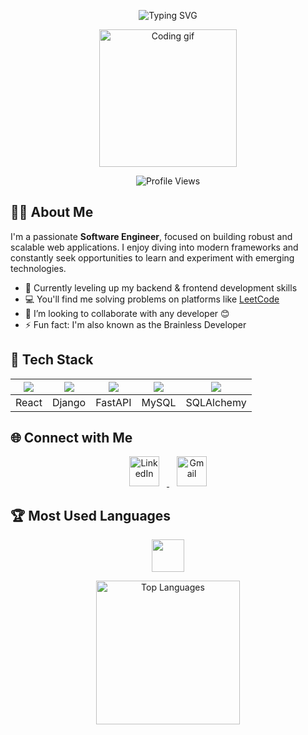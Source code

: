 <!-- Profile README for Ar-Anik -->

<p align="center">
  <img src="https://readme-typing-svg.demolab.com?font=Fira+Code&duration=3000&pause=1000&color=F7971E&center=true&vCenter=true&multiline=true&width=700&height=70&lines=Hi+there%2C+I'm+Aubdur+Rob+Anik!+%F0%9F%91%8B;Software+Engineer+%40+Divine+IT+Limited" alt="Typing SVG">
</p>

<p align="center">
  <img src="https://media.giphy.com/media/jRf5fsn8G6YaogAWxn/giphy.gif" width="220" alt="Coding gif">
</p>

<p align="center">
  <img src="https://komarev.com/ghpvc/?username=Ar-Anik&color=F7971E&style=flat-square" alt="Profile Views"/>
</p>


## 👨‍💻 About Me

I'm a passionate **Software Engineer**, focused on building robust and scalable web applications. I enjoy diving into modern frameworks and constantly seek opportunities to learn and experiment with emerging technologies.

- 🌱 Currently leveling up my backend & frontend development skills
- 💻 You'll find me solving problems on platforms like [LeetCode](https://leetcode.com/u/Ar_Anik/)
- 👯 I’m looking to collaborate with any developer 😊
- ⚡ Fun fact: I'm also known as the Brainless Developer


## 🚀 Tech Stack

<div align="center">

| <img src="https://img.shields.io/badge/-React-20232A?style=for-the-badge&logo=react&logoColor=61DAFB" /> | <img src="https://img.shields.io/badge/-Django-092E20?style=for-the-badge&logo=django&logoColor=white" /> | <img src="https://img.shields.io/badge/-FastAPI-009688?style=for-the-badge&logo=fastapi&logoColor=white" /> | <img src="https://img.shields.io/badge/-MySQL-4479A1?style=for-the-badge&logo=mysql&logoColor=white" /> | <img src="https://img.shields.io/badge/-SQLAlchemy-d71f00?style=for-the-badge&logo=sqlalchemy&logoColor=white" /> |
|:---:|:---:|:---:|:---:|:---:|
| React | Django | FastAPI | MySQL | SQLAlchemy |

</div>


## 🌐 Connect with Me

<p align="center">
  <a href="https://www.linkedin.com/in/aubdur-rob-anik-a307471a2/" target="_blank">
    <img src="https://img.icons8.com/color/48/000000/linkedin.png" alt="LinkedIn" width="48" style="margin: 0 12px;"/>
  </a>
  <a href="mailto:anik13331@gmail.com" target="_blank">
    <img src="https://img.icons8.com/color/48/000000/gmail-new.png" alt="Gmail" width="48" style="margin: 0 12px;"/>
  </a>
</p>


## 🏆 Most Used Languages

<p align="center">
  <img src="https://skillicons.dev/icons?i=python,js,ts,react,django,fastapi,mysql,html,css,git" height="52"/>
</p>

<div align="center">
  <img src="https://github-readme-stats.vercel.app/api/top-langs/?username=Ar-Anik&theme=tokyonight&hide_border=true&layout=compact&langs_count=8" height="230" alt="Top Languages"/>
</div>

